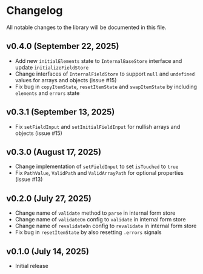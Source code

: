 # Changelog

All notable changes to the library will be documented in this file.

## v0.4.0 (September 22, 2025)

- Add new `initialElements` state to `InternalBaseStore` interface and update `initializeFieldStore`
- Change interfaces of `InternalFieldStore` to support `null` and `undefined` values for arrays and objects (issue #15)
- Fix bug in `copyItemState`, `resetItemState` and `swapItemState` by including `elements` and `errors` state

## v0.3.1 (September 13, 2025)

- Fix `setFieldInput` and `setInitialFieldInput` for nullish arrays and objects (issue #15)

## v0.3.0 (August 17, 2025)

- Change implementation of `setFieldInput` to set `isTouched` to `true`
- Fix `PathValue`, `ValidPath` and `ValidArrayPath` for optional properties (issue #13)

## v0.2.0 (July 27, 2025)

- Change name of `validate` method to `parse` in internal form store
- Change name of `validateOn` config to `validate` in internal form store
- Change name of `revalidateOn` config to `revalidate` in internal form store
- Fix bug in `resetItemState` by also resetting `.errors` signals

## v0.1.0 (July 14, 2025)

- Initial release
